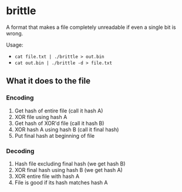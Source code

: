 # brittle

A format that makes a file completely unreadable if even a single bit is wrong.

Usage:

- `cat file.txt | ./brittle > out.bin`
- `cat out.bin | ./brittle -d > file.txt`

## What it does to the file

### Encoding

1. Get hash of entire file (call it hash A)
2. XOR file using hash A
3. Get hash of XOR'd file (call it hash B)
4. XOR hash A using hash B (call it final hash)
5. Put final hash at beginning of file

### Decoding

1. Hash file excluding final hash (we get hash B)
2. XOR final hash using hash B (we get hash A)
3. XOR entire file with hash A
4. File is good if its hash matches hash A
